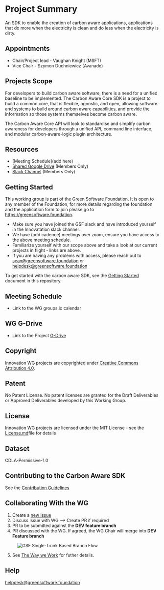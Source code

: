 # Project Summary
An SDK to enable the creation of carbon aware applications, applications that do more when the electricity is clean and do less when the electricity is dirty.

## Appointments 
* Chair/Project lead - Vaughan Knight (MSFT)
* Vice Chair - Szymon Duchniewicz (Avanade)

## Projects Scope

For developers to build carbon aware software, there is a need for a unified baseline to be implemented.  The Carbon Aware Core SDK is a project to build a common core, that is flexible, agnostic, and open, allowing software and systems to build around carbon aware capabilities, and provide the information so those systems themselves become carbon aware.

The Carbon Aware Core API will look to standardise and simplify carbon awareness for developers through a unified API, command line interface, and modular carbon-aware-logic plugin architecture.

## Resources

* [Meeting Schedule](add here) 
* [Shared Google Drive](https://drive.google.com/drive/u/3/folders/1clNLC2JzsbDcn9yFH11rCtz1jqTTDqzE) (Members Only)
* [Slack Channel](https://greensoftware-zzk1035.slack.com/archives/C024C0GB3LP) (Members Only)

## Getting Started
This working group is part of the Green Software Foundation. It is open to any member of the Foundation, for more details regarding the foundation and the application form to join please go to https://greensoftware.foundation.

- Make sure you have joined the GSF slack and have introduced yourself in the Innovatation slack channel.
- We have (add cadence) meetings over zoom, ensure you have access to the above meeting schedule.
- Familiarize yourself with our scope above and take a look at our current projects in flight - links are above.
- If you are having any problems with access, please reach out to sean@greensoftware.foundation or helpdesk@greensoftware.foundation

To get started with the carbon aware SDK, see the [Getting Started](GettingStarted.md) document in this repository.

## Meeting Schedule
* Link to the WG groups.io calendar 

## WG G-Drive
* Link to the Project [G-Drive](https://drive.google.com/drive/folders/1Ip-GX3YoCEGwb8tcUUtl0O37XVX9p-0c?usp=sharing)

## Copyright
Innovation WG projects are copyrighted under [Creative Commons Attribution 4.0](https://creativecommons.org/licenses/by/4.0/).

## Patent
No Patent License. No patent licenses are granted for the Draft Deliverables or Approved Deliverables developed by this Working Group.

## License
Innovation WG projects are licensed under the MIT License - see the [License.md](/carbon-aware-sdk/license.md)file for details 

## Dataset
CDLA-Permissive-1.0

## Contributing to the Carbon Aware SDK

See the [Contribution Guidelines](CONTRIBUTING.md)

## Collaborating With the WG

1. Create a [new Issue](https://github.com/Green-Software-Foundation/standards_wg/issues/new)
2. Discuss Issue with WG --> Create PR if required
3. PR to be submitted against the **DEV feature branch**
4. PR discussed with the WG. If agreed, the WG Chair will merge into **DEV Feature branch**
 
<figure>
	<img src="images/single-trunk-branch.svg" alt="GSF Single-Trunk Based Branch Flow">
	<figcaption></figcaption>
</figure>

5. See [The Way we Work](https://github.com/Green-Software-Foundation/standards_wg/blob/main/the_way_we_work.md) for futher details.

## Help
helpdesk@greensoftware.foundation
